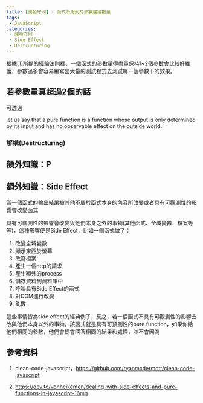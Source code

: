 ```yaml
---
title: [開發守則] - 函式所用到的參數建議數量
tags:
 - JavaScript
categories:
 - 開發守則
 - Side Effect
 - Destructuring
---
```


根據[1]所提的經驗法則裡，一個函式的參數量得盡量保持1~2個參數會比較好維護，參數過多會容易編寫出大量的測試程式去測試每一個參數下的效果。
## 若參數量真超過2個的話

可透過


let us say that a pure function is a function whose output is only determined by its input and has no observable effect on the outside world.
### 解構(Destructuring)


## 額外知識：P


## 額外知識：Side Effect
當一個函式的輸出結果被其他不屬於函式本身的內容所改變或者具有可觀測性的影響會改變函式


具有可觀測性的影響會改變與他們本身之外的事物(其他函式、全域變數、檔案等等)，這種影響便是Side Effect，比如一個函式做了：
1. 改變全域變數
2. 顯示東西於螢幕
3. 改寫檔案
4. 產生一個http的請求
5. 產生額外的process
6. 儲存資料到資料庫中
7. 呼叫具有Side Effect的函式
8. 對DOM進行改變
9. 亂數

這些事情皆為side effect的經典例子，反之，若一個函式不具有可觀測性的影響去改與他們本身以外的事物，該函式就是具有可預測性的pure function，如果你給他們相同的參數，他們會總會回答相同的結果和處理，並不會因為

## 參考資料
1. clean-code-javascript，https://github.com/ryanmcdermott/clean-code-javascript

2. https://dev.to/vonheikemen/dealing-with-side-effects-and-pure-functions-in-javascript-16mg
